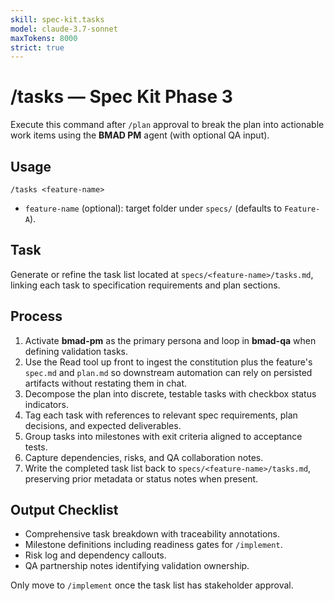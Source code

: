 ```yaml
---
skill: spec-kit.tasks
model: claude-3.7-sonnet
maxTokens: 8000
strict: true
---
```


# /tasks — Spec Kit Phase 3

Execute this command after `/plan` approval to break the plan into actionable work items using the **BMAD PM** agent (with optional QA input).

## Usage

```
/tasks <feature-name>
```

- `feature-name` (optional): target folder under `specs/` (defaults to `Feature-A`).

## Task

Generate or refine the task list located at `specs/<feature-name>/tasks.md`, linking each task to specification requirements and plan sections.

## Process

1. Activate **bmad-pm** as the primary persona and loop in **bmad-qa** when defining validation tasks.
2. Use the Read tool up front to ingest the constitution plus the feature's `spec.md` and `plan.md` so downstream automation can rely on persisted artifacts without restating them in chat.
3. Decompose the plan into discrete, testable tasks with checkbox status indicators.
4. Tag each task with references to relevant spec requirements, plan decisions, and expected deliverables.
5. Group tasks into milestones with exit criteria aligned to acceptance tests.
6. Capture dependencies, risks, and QA collaboration notes.
7. Write the completed task list back to `specs/<feature-name>/tasks.md`, preserving prior metadata or status notes when present.

## Output Checklist

- Comprehensive task breakdown with traceability annotations.
- Milestone definitions including readiness gates for `/implement`.
- Risk log and dependency callouts.
- QA partnership notes identifying validation ownership.

Only move to `/implement` once the task list has stakeholder approval.
